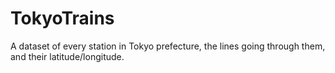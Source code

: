 # TokyoTrains
A dataset of every station in Tokyo prefecture, the lines going through them, and their latitude/longitude.
